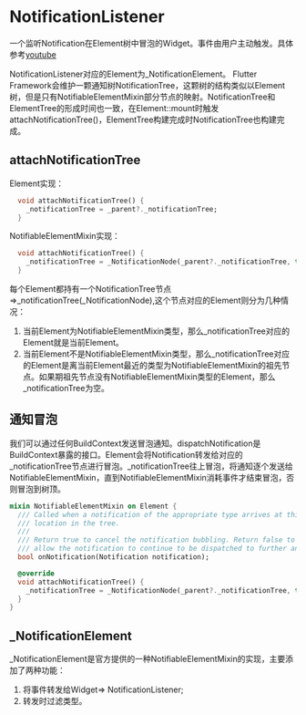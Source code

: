 # NotificationListener

一个监听Notification在Element树中冒泡的Widget。事件由用户主动触发。具体参考[youtube](https://www.youtube.com/watch?v=cAnFbFoGM50)

NotificationListener对应的Element为_NotificationElement。 Flutter Framework会维护一颗通知树NotificationTree，这颗树的结构类似以Element树，但是只有NotifiableElementMixin部分节点的映射。NotificationTree和ElementTree的形成时间也一致，在Element::mount时触发attachNotificationTree()，ElementTree构建完成时NotificationTree也构建完成。

## attachNotificationTree

Element实现：

```dart
  void attachNotificationTree() {
    _notificationTree = _parent?._notificationTree;
  }
```

NotifiableElementMixin实现：

```dart
  void attachNotificationTree() {
    _notificationTree = _NotificationNode(_parent?._notificationTree, this);
  }
```

每个Element都持有一个NotificationTree节点=>_notificationTree(_NotificationNode),这个节点对应的Element则分为几种情况：

1. 当前Element为NotifiableElementMixin类型，那么_notificationTree对应的Element就是当前Element。
2. 当前Element不是NotifiableElementMixin类型，那么_notificationTree对应的Element是离当前Element最近的类型为NotifiableElementMixin的祖先节点。如果期祖先节点没有NotifiableElementMixin类型的Element，那么_notificationTree为空。

## 通知冒泡

我们可以通过任何BuildContext发送冒泡通知。dispatchNotification是BuildContext暴露的接口。Element会将Notification转发给对应的_notificationTree节点进行冒泡。_notificationTree往上冒泡，将通知逐个发送给NotifiableElementMixin，直到NotifiableElementMixin消耗事件才结束冒泡，否则冒泡到树顶。

```dart
mixin NotifiableElementMixin on Element {
  /// Called when a notification of the appropriate type arrives at this
  /// location in the tree.
  ///
  /// Return true to cancel the notification bubbling. Return false to
  /// allow the notification to continue to be dispatched to further ancestors.
  bool onNotification(Notification notification);

  @override
  void attachNotificationTree() {
    _notificationTree = _NotificationNode(_parent?._notificationTree, this);
  }
}
```

## _NotificationElement

_NotificationElement是官方提供的一种NotifiableElementMixin的实现，主要添加了两种功能：

1. 将事件转发给Widget=> NotificationListener;
2. 转发时过滤类型。

